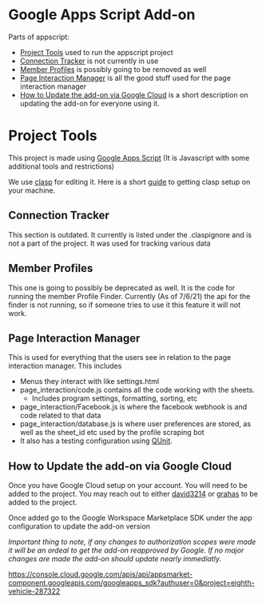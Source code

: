 # Google Apps Script Add-on

Parts of appscript:
- [Project Tools](#user-content-project-tools) used to run the appscript project
- [Connection Tracker](#user-content-connection-tracker) is not currently in use
- [Member Profiles](#user-content-member-profiles) is possibly going to be removed as well
- [Page Interaction Manager](#user-content-page-interaction-manager) is all the good stuff used for the page interaction manager
- [How to Update the add-on via Google Cloud](#user-content-how-to-update-the-add-on-via-google-cloud) is a short description on updating the add-on for everyone using it.

# Project Tools

This project is made using [Google Apps Script](https://developers.google.com/apps-script) (It is Javascript with some additional tools and restrictions)

We use [clasp](https://github.com/google/clasp) for editing it. Here is a short [guide](https://yagisanatode.com/2019/04/01/working-with-google-apps-script-in-visual-studio-code-using-clasp/) to getting clasp setup on your machine.

## Connection Tracker

This section is outdated. It currently is listed under the .claspignore and is not a part of the project. It was used for tracking various data

## Member Profiles

This one is going to possibly be deprecated as well. It is the code for running the member Profile Finder. 
Currently (As of 7/6/21) the api for the finder is not running, so if someone tries to use it this feature it will not work.

## Page Interaction Manager

This is used for everything that the users see in relation to the page interaction manager. 
This includes 
- Menus they interact with like settings.html
- page_interaction/code.js contains all the code working with the sheets.
  - Includes program settings, formatting, sorting, etc
- page_interaction/Facebook.js is where the facebook webhook is and code related to that data
- page_interaction/database.js is where user preferences are stored, as well as the sheet_id etc used by the profile scraping bot
- It also has a testing configuration using [QUnit](https://github.com/simula-innovation/qunit/tree/gas/gas).

## How to Update the add-on via Google Cloud

Once you have Google Cloud setup on your account. You will need to be added to the project. 
You may reach out to either [david3214](https://github.com/david3214) or [grahas](https://github.com/grahas) to be added to the project.

Once added go to the Google Workspace Marketplace SDK under the app configuration to update the add-on version

*Important thing to note, if any changes to authorization scopes were made it will be an ordeal to get the add-on reapproved by Google.
If no major changes are made the add-on should update nearly immediatly.*

https://console.cloud.google.com/apis/api/appsmarket-component.googleapis.com/googleapps_sdk?authuser=0&project=eighth-vehicle-287322
